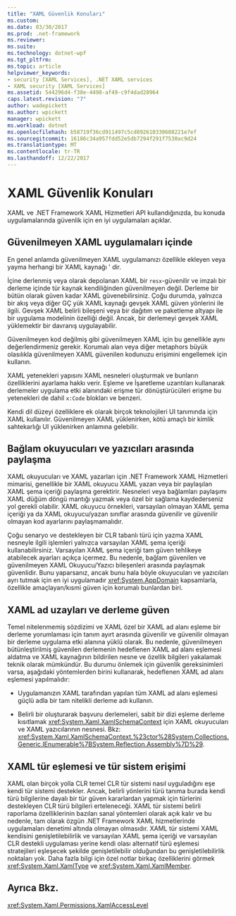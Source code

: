 ```yaml
---
title: "XAML Güvenlik Konuları"
ms.custom: 
ms.date: 03/30/2017
ms.prod: .net-framework
ms.reviewer: 
ms.suite: 
ms.technology: dotnet-wpf
ms.tgt_pltfrm: 
ms.topic: article
helpviewer_keywords:
- security [XAML Services], .NET XAML services
- XAML security [XAML Services]
ms.assetid: 544296d4-f38e-4498-af49-c9f4dad28964
caps.latest.revision: "7"
author: wadepickett
ms.author: wpickett
manager: wpickett
ms.workload: dotnet
ms.openlocfilehash: b58719f36cd911497c5cd892610330688221e7ef
ms.sourcegitcommit: 16186c34a957fdd52e5db7294f291f7530ac9d24
ms.translationtype: MT
ms.contentlocale: tr-TR
ms.lasthandoff: 12/22/2017
---
```

# <a name="xaml-security-considerations"></a>XAML Güvenlik Konuları
XAML ve .NET Framework XAML Hizmetleri API kullandığınızda, bu konuda uygulamalarında güvenlik için en iyi uygulamaları açıklar.  
  
## <a name="untrusted-xaml-in-applications"></a>Güvenilmeyen XAML uygulamaları içinde  
 En genel anlamda güvenilmeyen XAML uygulamanızı özellikle ekleyen veya yayma herhangi bir XAML kaynağı ' dir.  
  
 İçine derlenmiş veya olarak depolanan XAML bir `resx`-güvenilir ve imzalı bir derleme içinde tür kaynak kendiliğinden güvenilmeyen değil. Derleme bir bütün olarak güven kadar XAML güvenebilirsiniz. Çoğu durumda, yalnızca bir akış veya diğer GÇ yük XAML kaynağı gevşek XAML güven yönlerini ile ilgili. Gevşek XAML belirli bileşeni veya bir dağıtım ve paketleme altyapı ile bir uygulama modelinin özelliği değil. Ancak, bir derlemeyi gevşek XAML yüklemektir bir davranış uygulayabilir.  
  
 Güvenilmeyen kod değilmiş gibi güvenilmeyen XAML için bu genellikle aynı değerlendirmeniz gerekir. Korumalı alan veya diğer metaphors büyük olasılıkla güvenilmeyen XAML güvenilen kodunuzu erişimini engellemek için kullanın.  
  
 XAML yetenekleri yapısını XAML nesneleri oluşturmak ve bunların özelliklerini ayarlama hakkı verir. Eşleme ve İşaretleme uzantıları kullanarak derlemeler uygulama etki alanındaki erişme tür dönüştürücüleri erişme bu yetenekleri de dahil `x:Code` blokları ve benzeri.  
  
 Kendi dil düzeyi özelliklere ek olarak birçok teknolojileri UI tanımında için XAML kullanılır. Güvenilmeyen XAML yüklenirken, kötü amaçlı bir kimlik sahtekarlığı UI yüklenirken anlamına gelebilir.  
  
## <a name="sharing-context-between-readers-and-writers"></a>Bağlam okuyucuları ve yazıcıları arasında paylaşma  
 XAML okuyucuları ve XAML yazarları için .NET Framework XAML Hizmetleri mimarisi, genellikle bir XAML okuyucu XAML yazan veya bir paylaşılan XAML şema içeriği paylaşma gerektirir. Nesneleri veya bağlamları paylaşımı XAML düğüm döngü mantığı yazmak veya özel bir sağlama kaydederseniz yol gerekli olabilir. XAML okuyucu örnekleri, varsayılan olmayan XAML şema içeriği ya da XAML okuyucu/yazan sınıflar arasında güvenilir ve güvenilir olmayan kod ayarlarını paylaşmamalıdır.  
  
 Çoğu senaryo ve destekleyen bir CLR tabanlı türü için yazma XAML nesneyle ilgili işlemleri yalnızca varsayılan XAML şema içeriği kullanabilirsiniz. Varsayılan XAML şema içeriği tam güven tehlikeye atabilecek ayarları açıkça içermez. Bu nedenle, bağlam güvenilen ve güvenilmeyen XAML Okuyucu/Yazıcı bileşenleri arasında paylaşmak güvenlidir. Bunu yaparsanız, ancak bunu hala böyle okuyucuları ve yazıcıları ayrı tutmak için en iyi uygulamadır <xref:System.AppDomain> kapsamlarla, özellikle amaçlayan/kısmi güven için korumalı bunlardan biri.  
  
## <a name="xaml-namespaces-and-assembly-trust"></a>XAML ad uzayları ve derleme güven  
 Temel nitelenmemiş sözdizimi ve XAML özel bir XAML ad alanı eşleme bir derleme yorumlaması için tanım ayırt arasında güvenilir ve güvenilir olmayan bir derleme uygulama etki alanına yüklü olarak. Bu nedenle, güvenilmeyen bütünleştirilmiş güvenilen derlemenin hedeflenen XAML ad alanı eşlemesi aldatma ve XAML kaynağının bildirilen nesne ve özellik bilgileri yakalamak teknik olarak mümkündür. Bu durumu önlemek için güvenlik gereksinimleri varsa, aşağıdaki yöntemlerden birini kullanarak, hedeflenen XAML ad alanı eşlemesi yapılmalıdır:  
  
-   Uygulamanızın XAML tarafından yapılan tüm XAML ad alanı eşlemesi güçlü adla bir tam nitelikli derleme adı kullanın.  
  
-   Belirli bir oluşturarak başvuru derlemeleri, sabit bir dizi eşleme derleme kısıtlamak <xref:System.Xaml.XamlSchemaContext> için XAML okuyucuları ve XAML yazıcılarının nesnesi. Bkz: <xref:System.Xaml.XamlSchemaContext.%23ctor%28System.Collections.Generic.IEnumerable%7BSystem.Reflection.Assembly%7D%29>.  
  
## <a name="xaml-type-mapping-and-type-system-access"></a>XAML tür eşlemesi ve tür sistem erişimi  
 XAML olan birçok yolla CLR temel CLR tür sistemi nasıl uyguladığını eşe kendi tür sistemi destekler. Ancak, belirli yönlerini türü tanıma burada kendi türü bilgilerine dayalı bir tür güven kararlardan yapmak için türlerini destekleyen CLR türü bilgileri erteleneceği. XAML tür sistemi belirli raporlama özelliklerinin bazıları sanal yöntemleri olarak açık kalır ve bu nedenle, tam olarak özgün .NET Framework XAML hizmetlerinde uygulamaları denetimi altında olmayan olmasıdır. XAML tür sistemi XAML kendisini genişletilebilirlik ve varsayılan XAML şema içeriği ve varsayılan CLR destekli uygulaması yerine kendi olası alternatif türü eşlemesi stratejileri eşleşecek şekilde genişletilebilir olduğundan bu genişletilebilirlik noktaları yok. Daha fazla bilgi için özel notlar birkaç özelliklerini görmek <xref:System.Xaml.XamlType> ve <xref:System.Xaml.XamlMember>.  
  
## <a name="see-also"></a>Ayrıca Bkz.  
 <xref:System.Xaml.Permissions.XamlAccessLevel>
